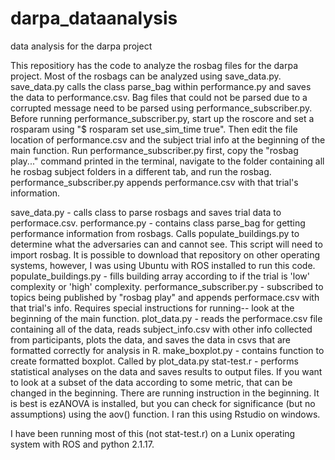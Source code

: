 # darpa_dataanalysis
data analysis for the darpa project

This repositiory has the code to analyze the rosbag files for the darpa project. Most of the rosbags can be analyzed using save_data.py. save_data.py calls the class parse_bag within performance.py and saves the data to performance.csv. Bag files that could not be parsed due to a corrupted message need to be parsed using performance_subscriber.py. Before running performance_subscriber.py, start up the roscore and set a rosparam using "$ rosparam set use_sim_time true". Then edit the file location of performance.csv and the subject trial info at the beginning of the main function. Run performance_subscriber.py first, copy the "rosbag play..." command printed in the terminal, navigate to the folder containing all he rosbag subject folders in a different tab, and run the rosbag. performance_subscriber.py appends performance.csv with that trial's information.

save_data.py - calls class to parse rosbags and saves trial data to performace.csv. 
performance.py - contains class parse_bag for getting performance information from rosbags. Calls populate_buildings.py to determine what the adversaries can and cannot see. This script will need to import rosbag. It is possible to download that repository on other operating systems, however, I was using Ubuntu with ROS installed to run this code.
populate_buildings.py - fills building array according to if the trial is 'low' complexity or 'high' complexity.
performance_subscriber.py - subscribed to topics being published by "rosbag play" and appends performace.csv with that trial's info. Requires special instructions for running-- look at the beginning of the main function.
plot_data.py - reads the performace.csv file containing all of the data, reads subject_info.csv with other info collected from participants, plots the data, and saves the data in csvs that are formatted correctly for analysis in R.
make_boxplot.py - contains function to create formatted boxplot. Called by plot_data.py
stat-test.r - performs statistical analyses on the data and saves results to output files. If you want to look at a subset of the data according to some metric, that can be changed in the beginning. There are running instruction in the beginning. It is best is ezANOVA is installed, but you can check for significance (but no assumptions) using the aov() function. I ran this using Rstudio on windows.

I have been running most of this (not stat-test.r) on a Lunix operating system with ROS and python 2.1.17.
